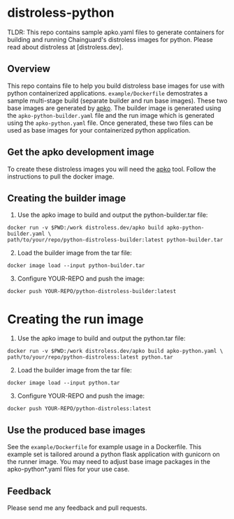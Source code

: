 # distroless-python
TLDR: This repo contains sample apko.yaml files to generate containers for building and running Chainguard's distroless images for python. Please read about distroless at [distroless.dev].

## Overview
This repo contains file to help you build distroless base images for use with python containerized applications. `example/Dockerfile` demostrates a sample multi-stage build (separate builder and run base images). These two base images are generated by [apko](https://github.com/distroless/apko). The builder image is generated using the `apko-python-builder.yaml` file and the run image which is generated using the `apko-python.yaml` file. Once generated, these two files can be used as base images for your containerized python application.

## Get the apko development image
To create these distroless images you will need the [apko](https://github.com/distroless/apko) tool. Follow the instructions to pull the docker image.

## Creating the builder image
1. Use the apko image to build and output the python-builder.tar file:

```
docker run -v $PWD:/work distroless.dev/apko build apko-python-builder.yaml \ 
path/to/your/repo/python-distroless-builder:latest python-builder.tar
```

2. Load the builder image from the tar file:

`docker image load --input python-builder.tar`

3. Configure YOUR-REPO and push the image:

`docker push YOUR-REPO/python-distroless-builder:latest`

# Creating the run image
1. Use the apko image to build and output the python.tar file:

```
docker run -v $PWD:/work distroless.dev/apko build apko-python.yaml \
path/to/your/repo/python-distroless:latest python.tar
```

2. Load the builder image from the tar file:

`docker image load --input python.tar`

3. Configure YOUR-REPO and push the image:

`docker push YOUR-REPO/python-distroless:latest`

## Use the produced base images

See the `example/Dockerfile` for example usage in a Dockerfile. This example set is tailored around a python flask application with gunicorn on the runner image. You may need to adjust base image packages in the apko-python*.yaml files for your use case.

## Feedback
Please send me any feedback and pull requests.
